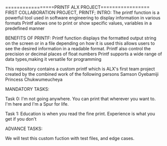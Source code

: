 =================PRINTF ALX PROJECT=================
FIRST COLLABORATION PROJECT, PRINTF;
INTRO:
The printf function is a powerful tool used in software engineering to display information in various formats
Printf allows one to print or show specific values, variables in a predefined manner

BENEFITS OF PRINTF:
Printf function displays the formatted output string on the screen or in a file depending on how it is used this allows users to see the desired information in a readable format.
Printf also control the precision or decimal places of float numbers
Printf supports a wide range of data types,making it versatile for programming 

This repository contains a custom printf which is ALX's first team project created by the combined work of the following persons
Samson Oyebamiji
Princess Chukwumeucheya

MANDATORY TASKS:

Task 0: 
I'm not going anywhere. You can print that wherever you want to. I'm here and I'm a Spur for life.

Task 1:
Education is when you read the fine print. Experience is what you get if you don't 

ADVANCE TASKS:

We will test this custom fuction with test files, and edge cases.

